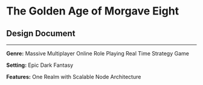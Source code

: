 # The Golden Age of Morgave Eight

## Design Document

--------------

**Genre:** Massive Multiplayer Online Role Playing Real Time Strategy Game

**Setting:** Epic Dark Fantasy

**Features:** One Realm with Scalable Node Architecture

